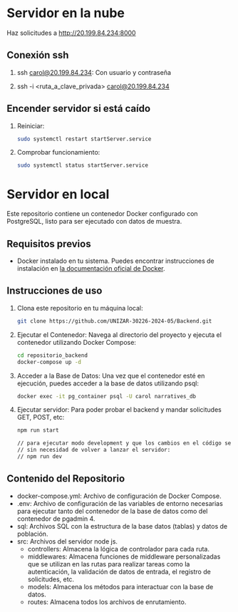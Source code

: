 # Servidor en la nube

Haz solicitudes a http://20.199.84.234:8000

## Conexión ssh

1. ssh carol@20.199.84.234:
    Con usuario y contraseña
    
2. ssh -i <ruta_a_clave_privada> carol@20.199.84.234

## Encender servidor si está caído

1. Reiniciar:
   ```bash
   sudo systemctl restart startServer.service

2. Comprobar funcionamiento:
    ```bash
   sudo systemctl status startServer.service

# Servidor en local

Este repositorio contiene un contenedor Docker configurado con PostgreSQL, listo para ser ejecutado con datos de muestra.

## Requisitos previos

- Docker instalado en tu sistema. Puedes encontrar instrucciones de instalación en [la documentación oficial de Docker](https://docs.docker.com/get-docker/).

## Instrucciones de uso

1. Clona este repositorio en tu máquina local:
   ```bash
   git clone https://github.com/UNIZAR-30226-2024-05/Backend.git

2. Ejecutar el Contenedor:
    Navega al directorio del proyecto y ejecuta el contenedor utilizando Docker Compose:
    ```bash
    cd repositorio_backend
    docker-compose up -d

3. Acceder a la Base de Datos:
    Una vez que el contenedor esté en ejecución, puedes acceder a la base de datos utilizando psql:
    ```bash
    docker exec -it pg_container psql -U carol narratives_db

4. Ejecutar servidor:
    Para poder probar el backend y mandar solicitudes GET, POST, etc:
    ```bash
    npm run start
    
    // para ejecutar modo development y que los cambios en el código se carguen automáticamente 
    // sin necesidad de volver a lanzar el servidor:
    // npm run dev

## Contenido del Repositorio

- docker-compose.yml: Archivo de configuración de Docker Compose.
- .env: Archivo de configuración de las variables de entorno necesarias para ejecutar tanto del contenedor de la base de datos como del contenedor de pgadmin 4.
- sql: Archivos SQL con la estructura de la base datos (tablas) y datos de población.
- src: Archivos del servidor node js.
    - controllers: Almacena la lógica de controlador para cada ruta.
    - middlewares: Almacena funciones de middleware personalizadas que se utilizan en las rutas para realizar tareas como la autenticación, la validación de datos de entrada, el registro de solicitudes, etc.
    - models: Almacena los métodos para interactuar con la base de datos.
    - routes: Almacena todos los archivos de enrutamiento.
